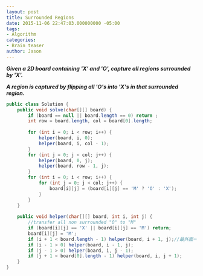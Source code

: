 ```yaml
---
layout: post
title: Surrounded Regions
date: 2015-11-06 22:47:03.000000000 -05:00
tags:
- Algorithm
categories:
- Brain teaser
author: Jason
---
```

<p><strong><em>Given a 2D board containing 'X' and 'O', capture all regions surrounded by 'X'.</p>

A region is captured by flipping all 'O's into 'X's in that surrounded region.</em></strong></p>
``` java
public class Solution {
    public void solve(char[][] board) {
        if (board == null || board.length == 0) return ;
        int row = board.length, col = board[0].length;
        
        for (int i = 0; i < row; i++) {
            helper(board, i, 0);
            helper(board, i, col - 1);
        }
        for (int j = 0; j < col; j++) {
            helper(board, 0, j);
            helper(board, row - 1, j);
        }
        for (int i = 0; i < row; i++) {
            for (int j = 0; j < col; j++) {
                board[i][j] = (board[i][j] == 'M' ? 'O' : 'X');
            }
        }
    }
    
    public void helper(char[][] board, int i, int j) {
        //transfer all non surrounded "O" to "M"
        if (board[i][j] == 'X' || board[i][j] == 'M') return;
        board[i][j] = 'M';
        if (i + 1 < board.length - 1) helper(board, i + 1, j);//最外面一层就不需要再回去了
        if (i - 1 > 0) helper(board, i - 1, j);
        if (j - 1 > 0) helper(board, i, j - 1);
        if (j + 1 < board[0].length - 1) helper(board, i, j + 1);
    }
}
```
